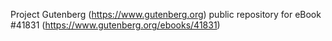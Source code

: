 Project Gutenberg (https://www.gutenberg.org) public repository for eBook #41831 (https://www.gutenberg.org/ebooks/41831)
